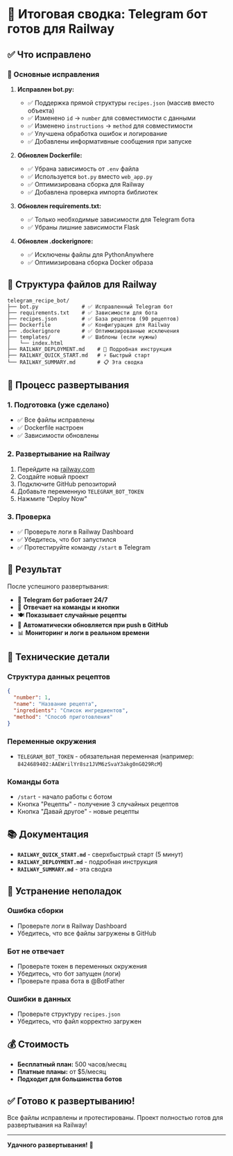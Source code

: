 # 🎉 Итоговая сводка: Telegram бот готов для Railway

## ✅ Что исправлено

### 🔧 Основные исправления

1. **Исправлен bot.py:**
   - ✅ Поддержка прямой структуры `recipes.json` (массив вместо объекта)
   - ✅ Изменено `id` → `number` для совместимости с данными
   - ✅ Изменено `instructions` → `method` для совместимости
   - ✅ Улучшена обработка ошибок и логирование
   - ✅ Добавлены информативные сообщения при запуске

2. **Обновлен Dockerfile:**
   - ✅ Убрана зависимость от `.env` файла
   - ✅ Используется `bot.py` вместо `web_app.py`
   - ✅ Оптимизирована сборка для Railway
   - ✅ Добавлена проверка импорта библиотек

3. **Обновлен requirements.txt:**
   - ✅ Только необходимые зависимости для Telegram бота
   - ✅ Убраны лишние зависимости Flask

4. **Обновлен .dockerignore:**
   - ✅ Исключены файлы для PythonAnywhere
   - ✅ Оптимизирована сборка Docker образа

## 📁 Структура файлов для Railway

```
telegram_recipe_bot/
├── bot.py              # ✅ Исправленный Telegram бот
├── requirements.txt    # ✅ Зависимости для бота
├── recipes.json        # ✅ База рецептов (90 рецептов)
├── Dockerfile          # ✅ Конфигурация для Railway
├── .dockerignore       # ✅ Оптимизированные исключения
├── templates/          # ✅ Шаблоны (если нужны)
│   └── index.html
├── RAILWAY_DEPLOYMENT.md    # 📖 Подробная инструкция
├── RAILWAY_QUICK_START.md   # ⚡ Быстрый старт
└── RAILWAY_SUMMARY.md       # 📋 Эта сводка
```

## 🚀 Процесс развертывания

### 1. Подготовка (уже сделано)
- ✅ Все файлы исправлены
- ✅ Dockerfile настроен
- ✅ Зависимости обновлены

### 2. Развертывание на Railway
1. Перейдите на [railway.com](https://railway.com)
2. Создайте новый проект
3. Подключите GitHub репозиторий
4. Добавьте переменную `TELEGRAM_BOT_TOKEN`
5. Нажмите "Deploy Now"

### 3. Проверка
- ✅ Проверьте логи в Railway Dashboard
- ✅ Убедитесь, что бот запустился
- ✅ Протестируйте команду `/start` в Telegram

## 🎯 Результат

После успешного развертывания:
- 🤖 **Telegram бот работает 24/7**
- 📱 **Отвечает на команды и кнопки**
- 🍽️ **Показывает случайные рецепты**
- 🔄 **Автоматически обновляется при push в GitHub**
- 📊 **Мониторинг и логи в реальном времени**

## 🔧 Технические детали

### Структура данных рецептов
```json
{
  "number": 1,
  "name": "Название рецепта",
  "ingredients": "Список ингредиентов",
  "method": "Способ приготовления"
}
```

### Переменные окружения
- `TELEGRAM_BOT_TOKEN` - обязательная переменная (например: `8424689402:AAEWrilYr8sz1JVM6zSvaY3akg0nG029RcM`)

### Команды бота
- `/start` - начало работы с ботом
- Кнопка "Рецепты" - получение 3 случайных рецептов
- Кнопка "Давай другое" - новые рецепты

## 📚 Документация

- **`RAILWAY_QUICK_START.md`** - сверхбыстрый старт (5 минут)
- **`RAILWAY_DEPLOYMENT.md`** - подробная инструкция
- **`RAILWAY_SUMMARY.md`** - эта сводка

## 🐛 Устранение неполадок

### Ошибка сборки
- Проверьте логи в Railway Dashboard
- Убедитесь, что все файлы загружены в GitHub

### Бот не отвечает
- Проверьте токен в переменных окружения
- Убедитесь, что бот запущен (логи)
- Проверьте права бота в @BotFather

### Ошибки в данных
- Проверьте структуру `recipes.json`
- Убедитесь, что файл корректно загружен

## 💰 Стоимость

- **Бесплатный план:** 500 часов/месяц
- **Платные планы:** от $5/месяц
- **Подходит для большинства ботов**

## ✅ Готово к развертыванию!

Все файлы исправлены и протестированы. Проект полностью готов для развертывания на Railway!

---
**Удачного развертывания!** 🚂
